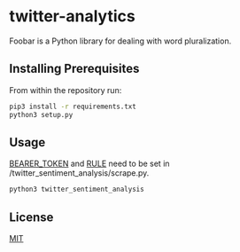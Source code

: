# twitter-analytics

Foobar is a Python library for dealing with word pluralization.

## Installing Prerequisites

From within the repository run:

```bash
pip3 install -r requirements.txt
python3 setup.py
```

## Usage

[BEARER_TOKEN](https://developer.twitter.com/en/docs/authentication/oauth-2-0) and [RULE](https://developer.twitter.com/en/docs/twitter-api/tweets/filtered-stream/integrate/build-a-rule) need to be set in /twitter_sentiment_analysis/scrape.py.

```python
python3 twitter_sentiment_analysis
```

## License
[MIT](https://choosealicense.com/licenses/mit/)
